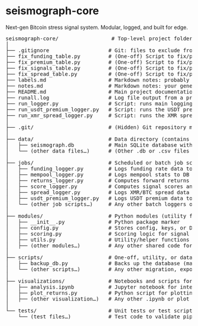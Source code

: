 # seismograph-core
Next-gen Bitcoin stress signal system. Modular, logged, and built for edge.

<pre>seismograph-core/                 # Top-level project folder
│
├── .gitignore                   # Git: files to exclude from version control
├── fix_funding_table.py         # (One-off) Script to fix/patch the funding table in the database
├── fix_premium_table.py         # (One-off) Script to fix/patch the USDT premium table
├── fix_signals_table.py         # (One-off) Script to fix/patch the signals table
├── fix_spread_table.py          # (One-off) Script to fix/patch the spread table
├── labels.md                    # Markdown notes: probably label definitions or documentation
├── notes.md                     # Markdown notes: your general project notes
├── README.md                    # Main project documentation (start here!)
├── runall.log                   # Log file output from a previous pipeline run
├── run_logger.py                # Script: runs main logging process (core signals logger)
├── run_usdt_premium_logger.py   # Script: runs the USDT premium logger
├── run_xmr_spread_logger.py     # Script: runs the XMR spread logger
│
├── .git/                        # (Hidden) Git repository metadata (ignore)
│
├── data/                        # Data directory (contains SQLite DBs and possibly CSVs)
│   ├── seismograph.db           # Main SQLite database with all signals, returns, etc.
│   └── (other data files…)      # (Other .db or .csv files if present)
│
├── jobs/                        # Scheduled or batch job scripts
│   ├── funding_logger.py        # Logs funding rate data to DB
│   ├── mempool_logger.py        # Logs mempool stats to DB
│   ├── returns_logger.py        # Computes forward returns and logs them to DB
│   ├── score_logger.py          # Computes signal scores and logs them to DB
│   ├── spread_logger.py         # Logs XMR/BTC spread data to DB
│   ├── usdt_premium_logger.py   # Logs USDT premium data to DB
│   └── (other job scripts…)     # Any other batch loggers or updaters
│
├── modules/                     # Python modules (utility functions, API wrappers, scoring logic)
│   ├── __init__.py              # Python package marker
│   ├── config.py                # Stores config, keys, or DB paths
│   ├── scoring.py               # Scoring logic for signal calculation
│   ├── utils.py                 # Utility/helper functions
│   ├── (other modules…)         # Any other shared code for import
│
├── scripts/                     # One-off, utility, or data migration scripts
│   ├── backup_db.py             # Backs up the database (manual or scheduled)
│   └── (other scripts…)         # Any other migration, export, or fixup scripts
│
├── visualizations/              # Notebooks and scripts for visualization/analysis
│   ├── analysis.ipynb           # Jupyter notebook for interactive analysis
│   ├── plot_returns.py          # Python script for plotting returns
│   ├── (other visualization…)   # Any other .ipynb or plot scripts
│
└── tests/                       # Unit tests or test scripts (if present)
    └── (test files…)            # Test code to validate pipeline</pre>
